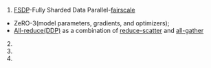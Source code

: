 1. [FSDP](https://engineering.fb.com/2021/07/15/open-source/fsdp/)-Fully Sharded Data Parallel-[fairscale](https://github.com/facebookresearch/fairscale)
- ZeRO-3(model parameters, gradients, and optimizers);
- [All-reduce(DDP)](https://docs.nvidia.com/deeplearning/nccl/user-guide/docs/usage/collectives.html#allreduce) as a combination of [reduce-scatter](https://docs.nvidia.com/deeplearning/nccl/user-guide/docs/usage/collectives.html#reducescatter) and [all-gather](https://docs.nvidia.com/deeplearning/nccl/user-guide/docs/usage/collectives.html#allgather)
2. 
3. 
4. 
